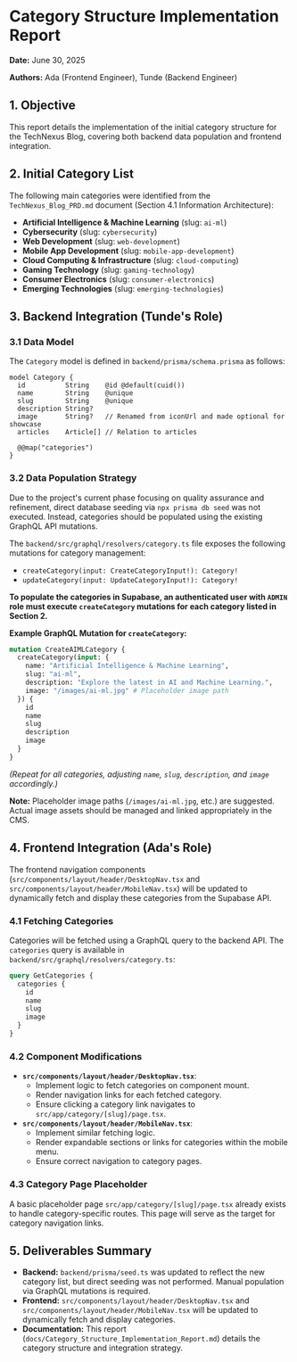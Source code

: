 # Category Structure Implementation Report

**Date:** June 30, 2025

**Authors:** Ada (Frontend Engineer), Tunde (Backend Engineer)

## 1. Objective

This report details the implementation of the initial category structure for the TechNexus Blog, covering both backend data population and frontend integration.

## 2. Initial Category List

The following main categories were identified from the `TechNexus_Blog_PRD.md` document (Section 4.1 Information Architecture):

* **Artificial Intelligence & Machine Learning** (slug: `ai-ml`)
* **Cybersecurity** (slug: `cybersecurity`)
* **Web Development** (slug: `web-development`)
* **Mobile App Development** (slug: `mobile-app-development`)
* **Cloud Computing & Infrastructure** (slug: `cloud-computing`)
* **Gaming Technology** (slug: `gaming-technology`)
* **Consumer Electronics** (slug: `consumer-electronics`)
* **Emerging Technologies** (slug: `emerging-technologies`)

## 3. Backend Integration (Tunde's Role)

### 3.1 Data Model

The `Category` model is defined in `backend/prisma/schema.prisma` as follows:

```prisma
model Category {
  id          String    @id @default(cuid())
  name        String    @unique
  slug        String    @unique
  description String?
  image       String?   // Renamed from iconUrl and made optional for showcase
  articles    Article[] // Relation to articles

  @@map("categories")
}
```

### 3.2 Data Population Strategy

Due to the project's current phase focusing on quality assurance and refinement, direct database seeding via `npx prisma db seed` was not executed. Instead, categories should be populated using the existing GraphQL API mutations.

The `backend/src/graphql/resolvers/category.ts` file exposes the following mutations for category management:

* `createCategory(input: CreateCategoryInput!): Category!`
* `updateCategory(input: UpdateCategoryInput!): Category!`

**To populate the categories in Supabase, an authenticated user with `ADMIN` role must execute `createCategory` mutations for each category listed in Section 2.**

**Example GraphQL Mutation for `createCategory`:**

```graphql
mutation CreateAIMLCategory {
  createCategory(input: {
    name: "Artificial Intelligence & Machine Learning",
    slug: "ai-ml",
    description: "Explore the latest in AI and Machine Learning.",
    image: "/images/ai-ml.jpg" # Placeholder image path
  }) {
    id
    name
    slug
    description
    image
  }
}
```

*(Repeat for all categories, adjusting `name`, `slug`, `description`, and `image` accordingly.)*

**Note:** Placeholder image paths (`/images/ai-ml.jpg`, etc.) are suggested. Actual image assets should be managed and linked appropriately in the CMS.

## 4. Frontend Integration (Ada's Role)

The frontend navigation components (`src/components/layout/header/DesktopNav.tsx` and `src/components/layout/header/MobileNav.tsx`) will be updated to dynamically fetch and display these categories from the Supabase API.

### 4.1 Fetching Categories

Categories will be fetched using a GraphQL query to the backend API. The `categories` query is available in `backend/src/graphql/resolvers/category.ts`:

```graphql
query GetCategories {
  categories {
    id
    name
    slug
    image
  }
}
```

### 4.2 Component Modifications

* **`src/components/layout/header/DesktopNav.tsx`**:
  * Implement logic to fetch categories on component mount.
  * Render navigation links for each fetched category.
  * Ensure clicking a category link navigates to `src/app/category/[slug]/page.tsx`.
* **`src/components/layout/header/MobileNav.tsx`**:
  * Implement similar fetching logic.
  * Render expandable sections or links for categories within the mobile menu.
  * Ensure correct navigation to category pages.

### 4.3 Category Page Placeholder

A basic placeholder page `src/app/category/[slug]/page.tsx` already exists to handle category-specific routes. This page will serve as the target for category navigation links.

## 5. Deliverables Summary

* **Backend:** `backend/prisma/seed.ts` was updated to reflect the new category list, but direct seeding was not performed. Manual population via GraphQL mutations is required.
* **Frontend:** `src/components/layout/header/DesktopNav.tsx` and `src/components/layout/header/MobileNav.tsx` will be updated to dynamically fetch and display categories.
* **Documentation:** This report (`docs/Category_Structure_Implementation_Report.md`) details the category structure and integration strategy.
